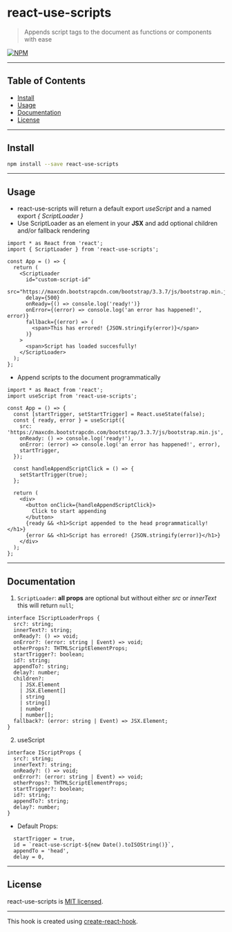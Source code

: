 # react-use-scripts

> Appends script tags to the document as functions or components with ease

[![NPM](https://img.shields.io/npm/v/react-use-scripts.svg)](https://www.npmjs.com/package/react-use-scripts)

---

## Table of Contents

- [Install](#install)
- [Usage](#usage)
- [Documentation](#documentation)
- [License](#license)

---

## Install

```bash
npm install --save react-use-scripts
```

---

## Usage

- react-use-scripts will return a default export _useScript_ and a named export _{ ScriptLoader }_
- Use ScriptLoader as an element in your **JSX** and add optional children and/or fallback rendering

```tsx
import * as React from 'react';
import { ScriptLoader } from 'react-use-scripts';

const App = () => {
  return (
    <ScriptLoader
      id="custom-script-id"
      src="https://maxcdn.bootstrapcdn.com/bootstrap/3.3.7/js/bootstrap.min.js"
      delay={500}
      onReady={() => console.log('ready!')}
      onError={(error) => console.log('an error has happened!', error)}
      fallback={(error) => (
        <span>This has errored! {JSON.stringify(error)}</span>
      )}
    >
      <span>Script has loaded succesfully!
    </ScriptLoader>
  );
};
```

- Append scripts to the document programmatically

```tsx
import * as React from 'react';
import useScript from 'react-use-scripts';

const App = () => {
  const [startTrigger, setStartTrigger] = React.useState(false);
  const { ready, error } = useScript({
    src: 'https://maxcdn.bootstrapcdn.com/bootstrap/3.3.7/js/bootstrap.min.js',
    onReady: () => console.log('ready!'),
    onError: (error) => console.log('an error has happened!', error),
    startTrigger,
  });

  const handleAppendScriptClick = () => {
    setStartTrigger(true);
  };

  return (
    <div>
      <button onClick={handleAppendScriptClick}>
        Click to start appending
      </button>
      {ready && <h1>Script appended to the head programmatically!</h1>}
      {error && <h1>Script has errored! {JSON.stringify(error)}</h1>}
    </div>
  );
};
```

---

## Documentation

1. `ScriptLoader`: **all props** are optional but without either _src_ or _innerText_ this will return `null`;

```tsx
interface IScriptLoaderProps {
  src?: string;
  innerText?: string;
  onReady?: () => void;
  onError?: (error: string | Event) => void;
  otherProps?: THTMLScriptElementProps;
  startTrigger?: boolean;
  id?: string;
  appendTo?: string;
  delay?: number;
  children?:
    | JSX.Element
    | JSX.Element[]
    | string
    | string[]
    | number
    | number[];
  fallback?: (error: string | Event) => JSX.Element;
}
```

2. useScript

```tsx
interface IScriptProps {
  src?: string;
  innerText?: string;
  onReady?: () => void;
  onError?: (error: string | Event) => void;
  otherProps?: THTMLScriptElementProps;
  startTrigger?: boolean;
  id?: string;
  appendTo?: string;
  delay?: number;
}
```

- Default Props:

```tsx
  startTrigger = true,
  id = `react-use-script-${new Date().toISOString()}`,
  appendTo = 'head',
  delay = 0,
```

---

## License

react-use-scripts is [MIT licensed](./LICENSE).

---

This hook is created using [create-react-hook](https://github.com/hermanya/create-react-hook).

